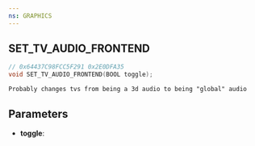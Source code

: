 ```yaml
---
ns: GRAPHICS
---
```

## SET_TV_AUDIO_FRONTEND

```c
// 0x64437C98FCC5F291 0x2E0DFA35
void SET_TV_AUDIO_FRONTEND(BOOL toggle);
```

```
Probably changes tvs from being a 3d audio to being "global" audio
```

## Parameters
* **toggle**:
